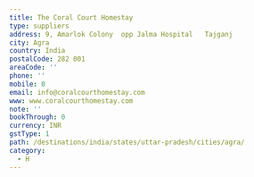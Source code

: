 ```yaml
---
title: The Coral Court Homestay
type: suppliers
address: 9, Amarlok Colony  opp Jalma Hospital   Tajganj
city: Agra
country: India
postalCode: 282 001
areaCode: ''
phone: ''
mobile: 0
email: info@coralcourthomestay.com
www: www.coralcourthomestay.com
note: ''
bookThrough: 0
currency: INR
gstType: 1
path: /destinations/india/states/uttar-pradesh/cities/agra/
category:
  - H
---
```


